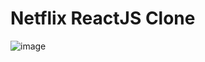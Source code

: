 # Netflix ReactJS Clone

![image](https://user-images.githubusercontent.com/33895363/162587427-8e8bf645-50cf-4ff2-bc45-8a2232ec778b.png)
